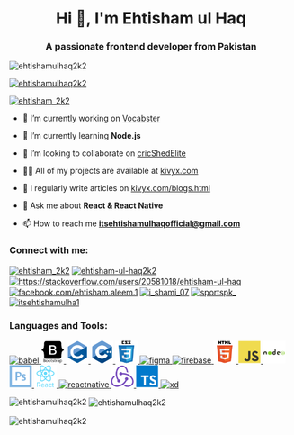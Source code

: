<h1 align="center">Hi 👋, I'm Ehtisham ul Haq</h1>
<h3 align="center">A passionate frontend developer from Pakistan</h3>

<p align="left"> <img src="https://komarev.com/ghpvc/?username=ehtishamulhaq2k2&label=Profile%20views&color=0e75b6&style=flat" alt="ehtishamulhaq2k2" /> </p>

<p align="left"> <a href="https://github.com/ryo-ma/github-profile-trophy"><img src="https://github-profile-trophy.vercel.app/?username=ehtishamulhaq2k2" alt="ehtishamulhaq2k2" /></a> </p>

<p align="left"> <a href="https://twitter.com/ehtisham_2k2" target="blank"><img src="https://img.shields.io/twitter/follow/ehtisham_2k2?logo=twitter&style=for-the-badge" alt="ehtisham_2k2" /></a> </p>

- 🔭 I’m currently working on [Vocabster](https://github.com/khankhail-llc/english_vocabster)

- 🌱 I’m currently learning **Node.js**

- 👯 I’m looking to collaborate on [cricShedElite](https://github.com/khankhail-llc/cricSchedElite)

- 👨‍💻 All of my projects are available at [kivyx.com](kivyx.com)

- 📝 I regularly write articles on [kivyx.com/blogs.html](kivyx.com/blogs.html)

- 💬 Ask me about **React & React Native**

- 📫 How to reach me **itsehtishamulhaqofficial@gmail.com**

<h3 align="left">Connect with me:</h3>
<p align="left">
<a href="https://twitter.com/ehtisham_2k2" target="blank"><img align="center" src="https://raw.githubusercontent.com/rahuldkjain/github-profile-readme-generator/master/src/images/icons/Social/twitter.svg" alt="ehtisham_2k2" height="30" width="40" /></a>
<a href="https://linkedin.com/in/ehtisham-ul-haq2k2" target="blank"><img align="center" src="https://raw.githubusercontent.com/rahuldkjain/github-profile-readme-generator/master/src/images/icons/Social/linked-in-alt.svg" alt="ehtisham-ul-haq2k2" height="30" width="40" /></a>
<a href="https://stackoverflow.com/users/https://stackoverflow.com/users/20581018/ehtisham-ul-haq" target="blank"><img align="center" src="https://raw.githubusercontent.com/rahuldkjain/github-profile-readme-generator/master/src/images/icons/Social/stack-overflow.svg" alt="https://stackoverflow.com/users/20581018/ehtisham-ul-haq" height="30" width="40" /></a>
<a href="https://fb.com/facebook.com/ehtisham.aleem.1" target="blank"><img align="center" src="https://raw.githubusercontent.com/rahuldkjain/github-profile-readme-generator/master/src/images/icons/Social/facebook.svg" alt="facebook.com/ehtisham.aleem.1" height="30" width="40" /></a>
<a href="https://instagram.com/i_shami_07" target="blank"><img align="center" src="https://raw.githubusercontent.com/rahuldkjain/github-profile-readme-generator/master/src/images/icons/Social/instagram.svg" alt="i_shami_07" height="30" width="40" /></a>
<a href="https://www.youtube.com/c/sportspk_" target="blank"><img align="center" src="https://raw.githubusercontent.com/rahuldkjain/github-profile-readme-generator/master/src/images/icons/Social/youtube.svg" alt="sportspk_" height="30" width="40" /></a>
<a href="https://www.hackerrank.com/itsehtishamulha1" target="blank"><img align="center" src="https://raw.githubusercontent.com/rahuldkjain/github-profile-readme-generator/master/src/images/icons/Social/hackerrank.svg" alt="itsehtishamulha1" height="30" width="40" /></a>
</p>

<h3 align="left">Languages and Tools:</h3>
<p align="left"> <a href="https://babeljs.io/" target="_blank" rel="noreferrer"> <img src="https://www.vectorlogo.zone/logos/babeljs/babeljs-icon.svg" alt="babel" width="40" height="40"/> </a> <a href="https://getbootstrap.com" target="_blank" rel="noreferrer"> <img src="https://raw.githubusercontent.com/devicons/devicon/master/icons/bootstrap/bootstrap-plain-wordmark.svg" alt="bootstrap" width="40" height="40"/> </a> <a href="https://www.cprogramming.com/" target="_blank" rel="noreferrer"> <img src="https://raw.githubusercontent.com/devicons/devicon/master/icons/c/c-original.svg" alt="c" width="40" height="40"/> </a> <a href="https://www.w3schools.com/cpp/" target="_blank" rel="noreferrer"> <img src="https://raw.githubusercontent.com/devicons/devicon/master/icons/cplusplus/cplusplus-original.svg" alt="cplusplus" width="40" height="40"/> </a> <a href="https://www.w3schools.com/css/" target="_blank" rel="noreferrer"> <img src="https://raw.githubusercontent.com/devicons/devicon/master/icons/css3/css3-original-wordmark.svg" alt="css3" width="40" height="40"/> </a> <a href="https://www.figma.com/" target="_blank" rel="noreferrer"> <img src="https://www.vectorlogo.zone/logos/figma/figma-icon.svg" alt="figma" width="40" height="40"/> </a> <a href="https://firebase.google.com/" target="_blank" rel="noreferrer"> <img src="https://www.vectorlogo.zone/logos/firebase/firebase-icon.svg" alt="firebase" width="40" height="40"/> </a> <a href="https://www.w3.org/html/" target="_blank" rel="noreferrer"> <img src="https://raw.githubusercontent.com/devicons/devicon/master/icons/html5/html5-original-wordmark.svg" alt="html5" width="40" height="40"/> </a> <a href="https://developer.mozilla.org/en-US/docs/Web/JavaScript" target="_blank" rel="noreferrer"> <img src="https://raw.githubusercontent.com/devicons/devicon/master/icons/javascript/javascript-original.svg" alt="javascript" width="40" height="40"/> </a> <a href="https://nodejs.org" target="_blank" rel="noreferrer"> <img src="https://raw.githubusercontent.com/devicons/devicon/master/icons/nodejs/nodejs-original-wordmark.svg" alt="nodejs" width="40" height="40"/> </a> <a href="https://www.photoshop.com/en" target="_blank" rel="noreferrer"> <img src="https://raw.githubusercontent.com/devicons/devicon/master/icons/photoshop/photoshop-line.svg" alt="photoshop" width="40" height="40"/> </a> <a href="https://reactjs.org/" target="_blank" rel="noreferrer"> <img src="https://raw.githubusercontent.com/devicons/devicon/master/icons/react/react-original-wordmark.svg" alt="react" width="40" height="40"/> </a> <a href="https://reactnative.dev/" target="_blank" rel="noreferrer"> <img src="https://reactnative.dev/img/header_logo.svg" alt="reactnative" width="40" height="40"/> </a> <a href="https://redux.js.org" target="_blank" rel="noreferrer"> <img src="https://raw.githubusercontent.com/devicons/devicon/master/icons/redux/redux-original.svg" alt="redux" width="40" height="40"/> </a> <a href="https://www.typescriptlang.org/" target="_blank" rel="noreferrer"> <img src="https://raw.githubusercontent.com/devicons/devicon/master/icons/typescript/typescript-original.svg" alt="typescript" width="40" height="40"/> </a> <a href="https://www.adobe.com/products/xd.html" target="_blank" rel="noreferrer"> <img src="https://cdn.worldvectorlogo.com/logos/adobe-xd.svg" alt="xd" width="40" height="40"/> </a> </p>

<p><img align="left" src="https://github-readme-stats.vercel.app/api/top-langs?username=ehtishamulhaq2k2&show_icons=true&locale=en&layout=compact" alt="ehtishamulhaq2k2" /></p>

<p>&nbsp;<img align="center" src="https://github-readme-stats.vercel.app/api?username=ehtishamulhaq2k2&show_icons=true&locale=en" alt="ehtishamulhaq2k2" /></p>

<p><img align="center" src="https://github-readme-streak-stats.herokuapp.com/?user=ehtishamulhaq2k2&" alt="ehtishamulhaq2k2" /></p>
